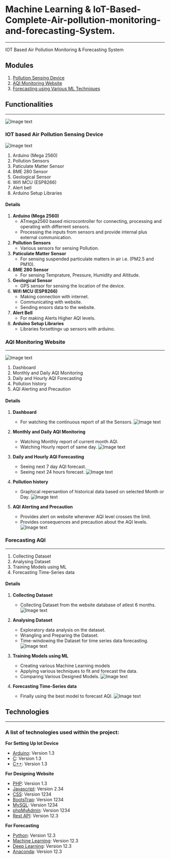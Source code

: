 # Machine Learning & IoT-Based-Complete-Air-pollution-monitoring-and-forecasting-System.

***
IOT Based Air Pollution Monitoring &amp; Forecasting System
## Modules
1. [Pollution Sensing Device](#IoT)
2. [AQI Monitoring Website](#website)
3. [Forecasting using Various ML Techniques](#ml)

## Functionalities
***
![Image text](<img width="557" alt="Circuit" src="https://github.com/user-attachments/assets/2bfb249d-c2c3-45da-a92a-bc46c53a5d06" />
)

<a name="IoT"></a>
### IOT based Air Pollution Sensing Device
![Image text](Screenshots/IoT-Device/device.jpg)

1. Arduino (Mega 2560)
2. Pollution Sensors
3. Paticulate Matter Sensor
4. BME 280 Sensor
5. Geological Sensor
6. Wifi MCU (ESP8266)
7. Alert bell
8. Arduino Setup Libraries

#### Details
1. **Arduino (Mega 2560)** 
    * ATmega2560 based microcontroller for connecting, processing and operating with differrent sensors. 
    * Processing the inputs from sensors and provide internal plus external communication.
2. **Pollution Sensors** 
    * Various sensors for sensing Pollution.
3. **Paticulate Matter Sensor**
    * For sensing suspended particulate matters in air i.e. (PM2.5 and PM10).
4. **BME 280 Sensor** 
    * For sensing Temprature, Pressure, Humidity and Altitude.
5. **Geological Sensor**  
    * GPS sensor for sensing the location of the device.
6. **Wifi MCU (ESP8266)** 
    * Making connection with internet.
    * Communicating with website.
    * Sending ensors data to the website.
7. **Alert Bell** 
    * For making Alerts Higher AQI levels.
8. **Arduino Setup Libraries**
    * Libraries forsettingv up sensors with arduino.
 
<a name="website"></a>
### AQI Monitoring Website
***
![Image text]("C:\Users\mitra\Desktop\Circuit.png")
1. Dashboard
2. Monthly and Daily AQI Monitoring
3. Daily and Hourly AQI Forecasting 
4. Pollution history
5. AQI Alerting and Precaution

#### Details
1. **Dashboard** 
    * For watching the continuous report of all the Sensors. 
      ![Image text](Screenshots/Website/aqiDashboard.jpg)
2. **Monthly and Daily AQI Monitoring** 
    * Watching Monthly report of current month AQI.
    * Watching Hourly report of same day.
      ![Image text](Screenshots/Website/aqiGraph.jpg)
3. **Daily and Hourly AQI Forecasting** 
    * Seeing next 7 day AQI forecast.
    * Seeing next 24 hours forecast.
      ![Image text](Screenshots/Website/tempGraph.jpg)
   
4. **Pollution history** 
    * Graphical repersantion of historical data based on selected Month or Day. 
      ![Image text](Screenshots/Website/monthlyData.jpg)
5. **AQI Alerting and Precaution**
    * Provides alert on website whenever AQI level crosses the limit.
    * Provides consequences and precaution about the AQI levels.
      ![Image text](Screenshots/Website/webPage2.jpg)
 
<a name="ml"></a>
### Forecasting AQI
***
1. Collecting Dataset
2. Analysing Dataset
3. Training Models using ML
4. Forecasting Time-Series data


#### Details
1. **Collecting Dataset** 
    * Collecting Dataset from the website database of atlest 6 months. 
      ![Image text](Screenshots/Forecasting/dataset.jpg)
      
2. **Analysing Dataset** 
    * Exploratory data analysis on the dataset.
    * Wrangling and Preparing the Dataset.
    * Time-windowing the Dataset for time series data forecasting. 
      ![Image text](Screenshots/Forecasting/analyseDataset.jpg)
      
3. **Training Models using ML** 
    * Creating various Machine Learning models 
    * Applying various techniques to fit and forecast the data.
    * Comparing Various Designed Models. 
      ![Image text](Screenshots/Forecasting/trainingModel.jpg)
      
4. **Forecasting Time-Series data**
    * Finally using the best model to forecast AQI. 
      ![Image text](Screenshots/Forecasting/forecastAqi.jpg)

## Technologies
***
### A list of technologies used within the project:
**For Setting Up Iot Device**
* [Arduino](https://example.com): Version 1.3 
* [C](https://example.com): Version 1.3 
* [C++](https://example.com): Version 1.3 



**For Designing Website**
* [PHP](https://example.com): Version 1.3 
* [Javascript](https://example.com): Version 2.34
* [CSS](https://example.com): Version 1234
* [BootsTrap](https://example.com): Version 1234
* [MySQL](https://example.com): Version 1234
* [phpMyAdmin](https://example.com): Version 1234
* [Rest API](https://example.com): Version 12.3 


**For Forecasting**
* [Python](https://example.com): Version 12.3 
* [Machine Learning](https://example.com): Version 12.3 
* [Deep Learning](https://example.com): Version 12.3 
* [Anaconda](https://example.com): Version 12.3 
